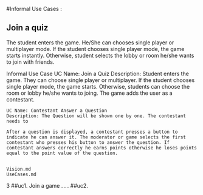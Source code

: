 #Informal Use Cases : 
## Join a quiz
The student enters the game. He/She can chooses single player or multiplayer mode. If the student chooses single player mode, the game starts instantly. Otherwise, student selects the lobby or room he/she wants to join with friends.


Informal Use Case
	UC Name: Join a Quiz
	Description: Student enters the game. They can choose single player or multiplayer. If the student chooses single player mode, the game starts. Otherwise, students can choose the room or lobby he/she wants to joing. The game adds the user as a contestant.
	
	UC Name: Contestant Answer a Question
	Description: The Question will be shown one by one. The contestant needs to 
	
	After a question is displayed, a contestant presses a button to indicate he can answer it. The moderator or game selects the first contestant who presses his button to answer the question. If contestant answers correctly he earns points otherwise he loses points equal to the point value of the question.


	Vision.md
	UseCases.md
3
	##uc1. Join a game
		.
		.
		.
	##uc2.
